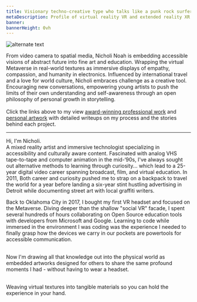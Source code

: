 ```yaml
---
title: Visionary techno-creative type who talks like a punk rock surfer from Oklahoma City
metaDescription: Profile of virtual reality VR and extended reality XR film video production artist
banner:
bannerHeight: 0vh
---
```


<div class="row">
  <div class="col-md-12">
    <img src="https://lh3.googleusercontent.com/-9X_0qe5RlyKshKh3J-xWaMaadMhxRm-1Lctj82IGVeVZ8rs8DLMznzbpfguJLmmXkb-ZQCm8V7NbgQG2FOcGlBT6F1FyyCqx0jgOeh5edZpUlreZpQTkweH2sv4BilzLNRIOHGQyA=w2400" alt="alternate text">
  </div>
</div>


From video camera to spatial media, Nicholi Noah is embedding accessible visions of abstract future into fine art and education. Wrapping the virtual Metaverse in real-world textures as immersive displays of empathy, compassion, and humanity in electronics. Influenced by international travel and a love for world culture, Nicholi embraces challenge as a creative tool. Encouraging new conversations, empowering young artists to push the limits of their own understanding and self-awareness through an open philosophy of personal growth in storytelling.</br></br>
Click the links above to my view <a href="/professional">award-winning professional work</a> and <a href="/artwork">personal artwork</a> with detailed writeups on my process and the stories behind each project.

---------------------------

Hi, I'm Nicholi.</br>A mixed reality artist and immersive technologist specializing in accessibility and culturally aware content. Fascinated with analog VHS tape-to-tape and computer animation in the mid-‘90s, I've always sought out alternative methods to learning through curiosity... which lead to a 25-year digital video career spanning broadcast, film, and virtual education. In 2011, Both career and curiosity pushed me to strap on a backpack to travel the world for a year before landing a six-year stint hustling advertising in Detroit while documenting street art with local graffiti writers.</br>

Back to Oklahoma City in 2017, I bought my first VR headset and focused on the Metaverse. Diving deeper than the shallow "social VR" facade, I spent several hundreds of hours collaborating on Open Source education tools with developers from Microsoft and Google. Learning to code while immersed in the environment I was coding was the experience I needed to finally grasp how the devices we carry in our pockets are powertools for accessible communication.</br></br>

Now I'm drawing all that knowledge out into the physical world as embedded artworks designed for others to share the same profound moments I had - without having to wear a headset.</br></br>

Weaving virtual textures into tangible materials so you can hold the experience in your hand.
